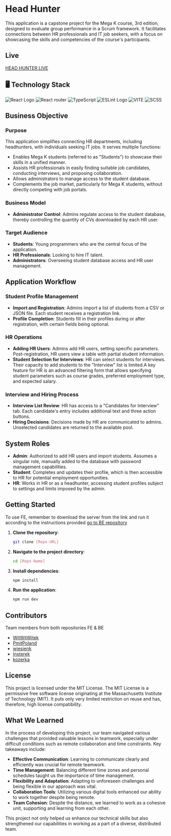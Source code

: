 #  Head Hunter

This application is a capstone project for the Mega K course, 3rd edition, designed to evaluate group performance in a Scrum framework. It facilitates connections between HR professionals and IT job seekers, with a focus on showcasing the skills and competencies of the course's participants.

## Live 

[HEAD HUNTER LIVE](https://head-hunter-ynt4.onrender.com/)

 ## 🖥️ Technology Stack

![React Logo](https://img.shields.io/badge/React-61DAFB.svg?style=for-the-badge&logo=React&logoColor=black) ![React router](https://img.shields.io/badge/React%20Router-CA4245.svg?style=for-the-badge&logo=React-Router&logoColor=white) ![TypeScript](https://img.shields.io/badge/TypeScript-3178C6.svg?style=for-the-badge&logo=TypeScript&logoColor=white) ![ESLint Logo](https://img.shields.io/badge/ESLint-4B32C3.svg?style=for-the-badge&logo=ESLint&logoColor=white) ![VITE](https://img.shields.io/badge/Vite-646CFF.svg?style=for-the-badge&logo=Vite&logoColor=white)  ![SCSS](https://img.shields.io/badge/Sass-CC6699.svg?style=for-the-badge&logo=Sass&logoColor=white)

##  Business Objective

### Purpose
This application simplifies connecting HR departments, including headhunters, with individuals seeking IT jobs. It serves multiple functions:
- Enables Mega K students (referred to as "Students") to showcase their skills in a unified manner.
- Assists HR professionals in easily finding suitable job candidates, conducting interviews, and proposing collaboration.
- Allows administrators to manage access to the student database.
- Complements the job market, particularly for Mega K students, without directly competing with job portals.

### Business Model
- **Administrator Control**: Admins regulate access to the student database, thereby controlling the quantity of CVs downloaded by each HR user.

### Target Audience
- **Students**: Young programmers who are the central focus of the application.
- **HR Professionals**: Looking to hire IT talent.
- **Administrators**: Overseeing student database access and HR user management.

## Application Workflow

### Student Profile Management
- **Import and Registration**: Admins import a list of students from a CSV or JSON file. Each student receives a registration link.
- **Profile Completion**: Students fill in their profiles during or after registration, with certain fields being optional.

### HR Operations
- **Adding HR Users**: Admins add HR users, setting specific parameters. Post-registration, HR users view a table with partial student information.
- **Student Selection for Interviews**: HR can select students for interviews. Their capacity to add students to the "Interview" list is limited.A key feature for HR is an advanced filtering form that allows specifying student parameters such as course grades, preferred employment type, and expected salary.

### Interview and Hiring Process
- **Interview List Review**: HR has access to a "Candidates for Interview" tab. Each candidate's entry includes additional text and three action buttons.
- **Hiring Decisions**: Decisions made by HR are communicated to admins. Unselected candidates are returned to the available pool.

## System Roles

- **Admin**: Authorized to add HR users and import students. Assumes a singular role, manually added to the database with password management capabilities.
- **Student**: Completes and updates their profile, which is then accessible to HR for potential employment opportunities.
- **HR**: Works in HR or as a headhunter, accessing student profiles subject to settings and limits imposed by the admin.

## Getting Started 

To use FE, remember to download the server from the link and run it according to the instructions provided 
[go to BE repository](https://github.com/WitWitWitek/head-hunter-gr4-v3-BE)

1. **Clone the repository**:
   ```bash
   git clone [Repo-URL]
   ```

2. **Navigate to the project directory**:
   ```bash
   cd [Repo-Name]
   ```

3. **Install dependencies**:
   ```bash
   npm install
   ```

4. **Run the application**:
   ```bash
   npm run dev
   ```
   
## Contributors
Team members from both repositories FE & BE

- [WitWitWitek](https://github.com/WitWitWitek)
- [PmitPoland](https://github.com/PmitPoland)
- [wiesienk](https://github.com/wiesienk)
- [Insterek](https://github.com/Insterek)
- [kozerka](https://github.com/kozerka)

## License

This project is licensed under the MIT License. The MIT License is a permissive free software license originating at the Massachusetts Institute of Technology (MIT). It puts only very limited restriction on reuse and has, therefore, high license compatibility.


##  What We Learned

In the process of developing this project, our team navigated various challenges that provided valuable lessons in teamwork, especially under difficult conditions such as remote collaboration and time constraints. Key takeaways include:

- **Effective Communication**: Learning to communicate clearly and efficiently was crucial for remote teamwork.
- **Time Management**: Balancing different time zones and personal schedules taught us the importance of time management.
- **Flexibility and Adaptation**: Adapting to unforeseen challenges and being flexible in our approach was vital.
- **Collaboration Tools**: Utilizing various digital tools enhanced our ability to work together despite being remote.
- **Team Cohesion**: Despite the distance, we learned to work as a cohesive unit, supporting and learning from each other.

This project not only helped us enhance our technical skills but also strengthened our capabilities in working as a part of a diverse, distributed team.

